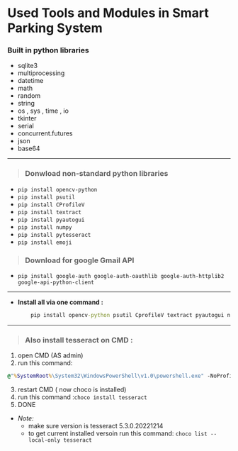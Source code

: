 # Used Tools and Modules in Smart Parking System 


### Built in python libraries 

* sqlite3
* multiprocessing 
* datetime
* math
* random
* string
* os  , sys , time , io
* tkinter 
* serial
* concurrent.futures
* json
* base64

----
> ### Donwload non-standard python libraries

* `pip install opencv-python`
* `pip install psutil`
* `pip install CProfileV`
* `pip install textract`
* `pip install pyautogui`
* `pip install numpy`
* `pip install pytesseract`
* `pip install emoji`


> ### Download for google Gmail API

* `pip install google-auth google-auth-oauthlib google-auth-httplib2 google-api-python-client`

---

* **Install all via one  command :**
	```cmd 
		pip install opencv-python psutil CprofileV textract pyautogui numpy pytesseract emoji google-auth google-auth-oauthlib google-auth-httplib2 google-api-python-client
	```
-----

> ### Also install tesseract on CMD : 

 1. open CMD (AS admin)
 2. run this command: 
```cmd 
@"%SystemRoot%\System32\WindowsPowerShell\v1.0\powershell.exe" -NoProfile -InputFormat None -ExecutionPolicy Bypass -Command "[System.Net.ServicePointManager]::SecurityProtocol = 3072; iex ((New-Object System.Net.WebClient).DownloadString('https://community.chocolatey.org/install.ps1'))" && SET "PATH=%PATH%;%ALLUSERSPROFILE%\chocolatey\bin
```

 3. restart CMD ( now choco is installed)
 4. run this command :`choco install tesseract`
 5. DONE 
* _Note:_
 	* make sure version is tesseract 5.3.0.20221214
 	* to get current installed versoin run this command: `choco list --local-only tesseract`

